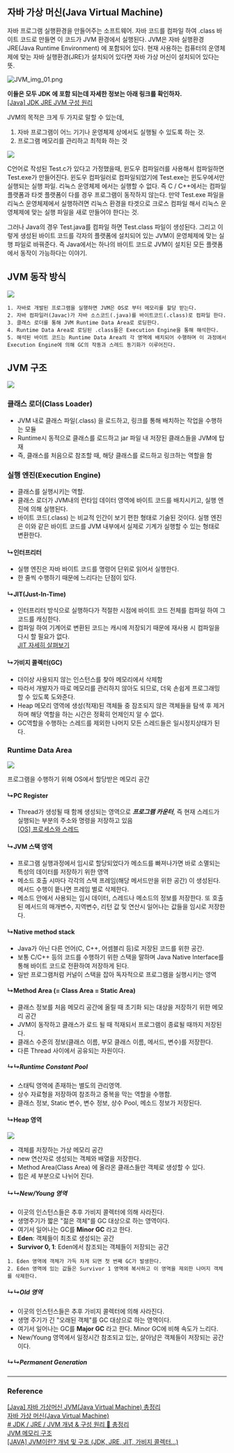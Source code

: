 ## 자바 가상 머신(Java Virtual Machine)

자바 프로그램 실행환경을 만들어주는 소프트웨어. 자바 코드를 컴파일 하여 .class 바이트 코드로 만들면 이 코드가 JVM 환경에서 실행된다. JVM은 자바 실행환경 JRE(Java Runtime Environment) 에 포함되어 있다. 현재 사용하는 컴퓨터의 운영체제에 맞는 자바 실행환경(JRE)가 설치되어 있다면 자바 가상 머신이 설치되어 있다는 뜻.

![JVM_img_01.png](../Img/JVM_img_01.png)

**이들은 모두 JDK 에 포함 되는데 자세한 정보는 아래 링크를 확인하자.**  
[[Java] JDK JRE JVM 구성 원리]([Java]%20JDK%20JRE%20JVM%20구성%20원리.md)

JVM의 목적은 크게 두 가지로 말할 수 있는데,
1. 자바 프로그램이 어느 기기나 운영체제 상에서도 실행될 수 있도록 하는 것.
2. 프로그램 메모리를 관리하고 최적화 하는 것

![](../Img/JVM_img_02.png)

C언어로 작성된 Test.c가 있다고 가정했을때, 윈도우 컴파일러를 사용해서 컴파일하면 Test.exe가 만들어진다. 윈도우 컴파일러로 컴파일되었기에 Test.exe는 윈도우에서만 실행되는 실행 파일. 리눅스 운영체제 에서는 실행할 수 없다. 즉 C / C++에서는 컴파일 플랫폼과 타겟 플랫폼이 다를 경우 프로그램이 동작하지 않는다. 만약 Test.exe 파일을 리눅스 운영체제에서 실행하려면 리눅스 환경을 타겟으로 크로스 컴파일 해서 리눅스 운영체제에 맞는 실행 파일을 새로 만들어야 한다는 것.

그러나 Java의 경우 Test.java를 컴파일 하면 Test.class 파일이 생성된다. 그리고 이렇게 생성된 바이트 코드를 각자의 플랫폼에 설치되어 있는 JVM이 운영체제에 맞는 실행 파일로 바꿔준다. 즉 Java에서는 하나의 바이트 코드로 JVM이 설치된 모든 플랫폼에서 동작이 가능하다는 이야기.

## JVM 동작 방식
![](../Img/JVM_img_03.png)
```
1. 자바로 개발된 프로그램을 실행하면 JVM은 OS로 부터 메모리를 할당 받는다.  
2. 자바 컴파일러(Javac)가 자바 소스코드(.java)를 바이트코드(.class)로 컴파일 한다. 
3. 클래스 로더를 통해 JVM Runtime Data Area로 로딩한다.
4. Runtime Data Area로 로딩된 .class들은 Execution Engine을 통해 해석한다.
5. 해석된 바이트 코드는 Runtime Data Area의 각 영역에 배치되어 수행하며 이 과정에서 Execution Engine에 의해 GC의 작동과 스레드 동기화가 이루어진다.
```

## JVM 구조
![](../Img/JVM_img_04.png)

### 클래스 로더(Class Loader)
- JVM 내로 클래스 파일(.class) 을 로드하고, 링크를 통해 배치하는 작업을 수행하는 모듈
- Runtime시 동적으로 클래스를 로드하고 jar 파일 내 저장된 클래스들을 JVM에 탑재
- 즉, 클래스를 처음으로 참조할 때, 해당 클래스를 로드하고 링크하는 역할을 함

### 실행 엔진(Execution Engine)
- 클래스를 실행시키는 역할.
- 클래스 로더가 JVM내의 런타임 데이터 영역에 바이트 코드를 배치시키고, 실행 엔진에 의해 실행된다.
- 바이트 코드(.class) 는 비교적 인간이 보기 편한 형태로 기술된 것이다. 실행 엔진은 이와 같은 바이트 코드를 JVM 내부에서 실제로 기계가 실행할 수 있는 형태로 변환한다.

#### ↳인터프리터
- 실행 엔진은 자바 바이트 코드를 명령어 단위로 읽어서 실행한다.
- 한 줄씩 수행하기 때문에 느리다는 단점이 있다.

#### ↳JIT(Just-In-Time)
- 인터프리터 방식으로 실행하다가 적절한 시점에 바이트 코드 전체를 컴파일 하여 그 코드를 캐싱한다.
- 컴파일 하여 기계어로 변환된 코드는 캐시에 저장되기 때문에 재사용 시 컴파일을 다시 할 필요가 없다.  
[JIT 자세히 살펴보기]([Java]%20JIT%20란?.md)

#### ↳가비지 콜렉터(GC)
- 더이상 사용되지 않는 인스턴스를 찾아 메모리에서 삭제함
- 따라서 개발자가 따로 메모리를 관리하지 않아도 되므로, 더욱 손쉽게 프로그래밍 할 수 있도록 도와준다.
- Heap 메모리 영역에 생성(적재)된 객체들 중 잠조되지 않은 객체들을 탐색 후 제거하며 해당 역할을 하는 시간은 정확히 언제인지 알 수 없다.
- GC역할을 수행하는 스레드를 제외한 나머지 모든 스레드들은 일시정지상태가 된다.

### Runtime Data Area
![](../Img/JVM_img_05.png)

프로그램을 수행하기 위해 OS에서 할당받은 메모리 공간

#### ↳PC Register
- Thread가 생성될 때 함께 생성되는 영역으로 ***프로그램 카운터***, 즉 현재 스레드가 실행되는 부분의 주소와 명령을 저장하고 있음  
[[OS] 프로세스와 스레드]([OS]%20프로세스와%20스레드.md)

#### ↳JVM 스택 영역
- 프로그램 실행과정에서 임시로 할당되었다가 메소드를 빠져나가면 바로 소멸되는 특성의 데이터를 저장하기 위한 영역
- 메소드 호출 시마다 각각의 스택 프레임(해당 메서드만을 위한 공간) 이 생성된다. 메서드 수행이 띁나면 프레임 별로 삭제한다.
- 메소드 안에서 사용되는 임시 데이터, 스레드나 메소드의 정보를 저장한다. 또 호출된 메서드의 매개변수, 지역변수, 리턴 값 및 연산시 일어나는 값들을 임시로 저장한다.

#### ↳Native method stack
- Java가 아닌 다른 언어(C, C++, 어셈블리 등)로 저장된 코드를 위한 공간.
- 보통 C/C++ 등의 코드를 수행하기 위한 스택을 말하며 Java Native Interface를 통해 바이트 코드로 전환하여 저장하게 된다.
- 일반 프로그램처럼 커널이 스택을 잡아 독자적으로 프로그램을 실행시키는 영역

#### ↳Method Area (= Class Area = Static Area)
- 클래스 정보를 처음 메모리 공간에 올릴 때 초기화 되는 대상을 저장하기 위한 메모리 공간
- JVM이 동작하고 클래스가 로드 될 때 적재되서 프로그램이 종료될 때까지 저장된다.
- 클래스 수준의 정보(클래스 이름, 부모 클래스 이름, 메서드, 변수)를 저장한다.
- 다른 Thread 사이에서 공유되는 자원이다.

##### ↳↳Runtime Constant Pool
- 스태틱 영역에 존재하는 별도의 관리영역.
- 상수 자료형을 저장하여 참조하고 중복을 막는 역할을 수행함.
- 클래스 정보, Static 변수, 변수 정보, 상수 Pool, 메소드 정보가 저장된다.

#### ↳Heap 영역
![](../Img/JVM_img_06.png)  
- 객체를 저장하는 가상 메모리 공간
- new 연산자로 생성되는 객체와 배열을 저장한다.
- Method Area(Class Area) 에 올라온 클래스들만 객체로 생성할 수 있다.
- 힙은 세 부분으로 나뉘어 진다.

##### ↳↳New/Young 영역
- 이곳의 인스턴스들은 추후 가비지 콜렉터에 의해 사라진다.
- 생명주기가 짧은 "젊은 객체"를 GC 대상으로 하는 영역이다.
- 여기서 일어나는 GC를 **Minor GC** 라고 한다.
- **Eden**: 객체들이 최초로 생성되는 공간
- **Survivor 0, 1**: Eden에서 참조되는 객체들이 저장되는 공간
```
1. Eden 영역에 객체가 가득 차게 되면 첫 번째 GC가 발생한다.
2. Eden 영역에 있는 값들은 Survivor 1 영역에 복사하고 이 영역을 제외한 나머지 객체를 삭제한다.
```

##### ↳↳Old 영역
- 이곳의 인스턴스들은 추후 가비지 콜렉터에 의해 사라진다.
- 생명 주기가 긴 "오래된 객체"를 GC 대상으로 하는 영역이다.
- 여기서 일어나는 GC를 **Major GC** 라고 한다. Minor GC에 비해 속도가 느리다.
- New/Young 영역에서 일정시간 참조되고 있는, 살아남은 객체들이 저장되는 공간이다.

##### ↳↳Permanent Generation

---

### Reference

[[Java] 자바 가상머신 JVM(Java Virtual Machine) 총정리](https://coding-factory.tistory.com/827)  
[자바 가상 머신(Java Virtual Machine)](https://github.com/gyoogle/tech-interview-for-developer/blob/master/Language/%5Bjava%5D%20%EC%9E%90%EB%B0%94%20%EA%B0%80%EC%83%81%20%EB%A8%B8%EC%8B%A0(Java%20Virtual%20Machine).md#%EC%9E%90%EB%B0%94-%EA%B0%80%EC%83%81-%EB%A8%B8%EC%8B%A0java-virtual-machine)  
[# JDK / JRE / JVM 개념 & 구성 원리 💯 총정리](https://inpa.tistory.com/entry/JAVA-%E2%98%95-JDK-JRE-JVM-%EA%B0%9C%EB%85%90-%EA%B5%AC%EC%84%B1-%EC%9B%90%EB%A6%AC-%F0%9F%92%AF-%EC%99%84%EB%B2%BD-%EC%B4%9D%EC%A0%95%EB%A6%AC)  
[JVM 메모리 구조](https://github.com/devFancy/2023-CS-Study/blob/main/java/java_jvm_architecture.md)  
[[JAVA] JVM이란? 개념 및 구조 (JDK, JRE, JIT, 가비지 콜렉터...)](https://doozi0316.tistory.com/entry/1%EC%A3%BC%EC%B0%A8-JVM%EC%9D%80-%EB%AC%B4%EC%97%87%EC%9D%B4%EB%A9%B0-%EC%9E%90%EB%B0%94-%EC%BD%94%EB%93%9C%EB%8A%94-%EC%96%B4%EB%96%BB%EA%B2%8C-%EC%8B%A4%ED%96%89%ED%95%98%EB%8A%94-%EA%B2%83%EC%9D%B8%EA%B0%80)